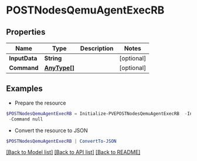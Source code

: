 # POSTNodesQemuAgentExecRB
## Properties

Name | Type | Description | Notes
------------ | ------------- | ------------- | -------------
**InputData** | **String** |  | [optional] 
**Command** | [**AnyType[]**](AnyType.md) |  | [optional] 

## Examples

- Prepare the resource
```powershell
$POSTNodesQemuAgentExecRB = Initialize-PVEPOSTNodesQemuAgentExecRB  -InputData null `
 -Command null
```

- Convert the resource to JSON
```powershell
$POSTNodesQemuAgentExecRB | ConvertTo-JSON
```

[[Back to Model list]](../README.md#documentation-for-models) [[Back to API list]](../README.md#documentation-for-api-endpoints) [[Back to README]](../README.md)

